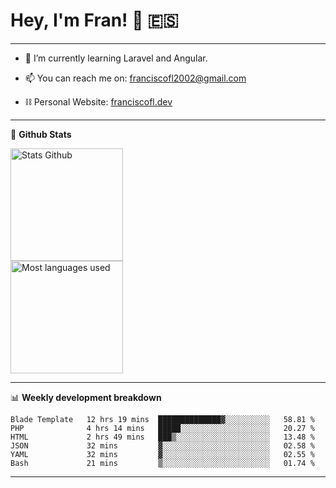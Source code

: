 # Hey, I'm Fran! 👋 :es:

-------

- 🌱 I’m currently learning Laravel and Angular.

- 📫 You can reach me on: franciscofl2002@gmail.com

- ⛓  Personal Website: [franciscofl.dev](https://www.franciscofl.dev/)

-------

📝 **Github Stats**


<div align="left">
  <img height="180em" src="https://github-readme-stats.vercel.app/api?username=franciscofl12&count_private=true&show_icons=true&theme=dracula&bg_color=-45deg,282A36,3D3344" alt="Stats Github"/>
  <br>
  <img height="180em" src="https://github-readme-stats.vercel.app/api/top-langs/?username=franciscofl12&count_private&theme=dracula&bg_color=-45deg,282A36,3D3344&layout=compact&langs_count=6" alt="Most languages used"/>
</div>

-------

📊 **Weekly development breakdown**


<!--START_SECTION:waka-->

```text
Blade Template   12 hrs 19 mins  ██████████████▓░░░░░░░░░░   58.81 %
PHP              4 hrs 14 mins   █████░░░░░░░░░░░░░░░░░░░░   20.27 %
HTML             2 hrs 49 mins   ███▒░░░░░░░░░░░░░░░░░░░░░   13.48 %
JSON             32 mins         ▓░░░░░░░░░░░░░░░░░░░░░░░░   02.58 %
YAML             32 mins         ▓░░░░░░░░░░░░░░░░░░░░░░░░   02.55 %
Bash             21 mins         ▒░░░░░░░░░░░░░░░░░░░░░░░░   01.74 %
```

<!--END_SECTION:waka-->

-------


